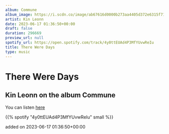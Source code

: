 ```yaml
---
album: Commune
album_image: https://i.scdn.co/image/ab67616d0000b273aa4405d372e6315f71942b05
artist: Kin Leonn
date: 2023-06-17 01:36:50+00:00
draft: false
duration: 296669
preview_url: null
spotify_url: https://open.spotify.com/track/4y0ttEUAd4P3MfYUvwReIu
title: There Were Days
type: music
---
```



# There Were Days

## Kin Leonn on the album Commune

You can listen [here](https://open.spotify.com/track/4y0ttEUAd4P3MfYUvwReIu)

{{% spotify "4y0ttEUAd4P3MfYUvwReIu" small %}}

added on 2023-06-17 01:36:50+00:00